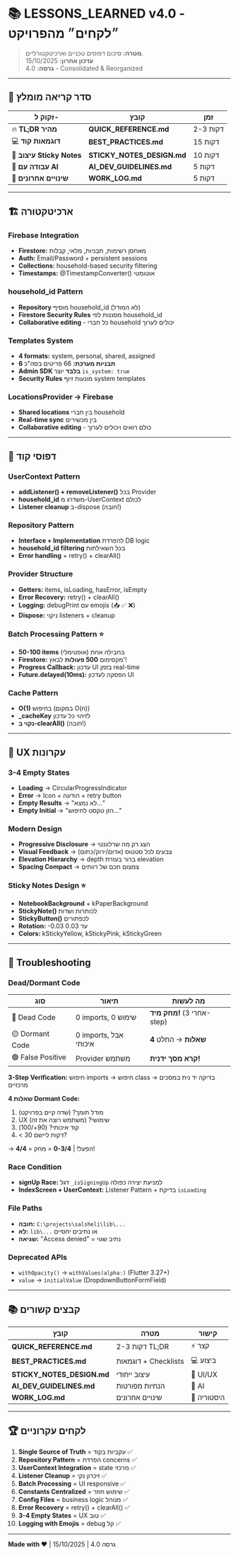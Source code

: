 # 📚 LESSONS_LEARNED v4.0 - ״לקחים״ מהפרויקט

> **מטרה:** סיכום דפוסים טכניים וארכיטקטורליים.  
> **עדכון אחרון:** 15/10/2025  
> **גרסה:** 4.0 - Consolidated & Reorganized

---

## 🎯 סדר קריאה מומלץ

| זקוק ל- | קובץ | זמן |
|---------|------|-----|
| 🔥 **TL;DR מהיר** | **QUICK_REFERENCE.md** | 2-3 דקות |
| 💻 **דוגמאות קוד** | **BEST_PRACTICES.md** | 15 דקות |
| 🎨 **עיצוב Sticky Notes** | **STICKY_NOTES_DESIGN.md** | 10 דקות |
| 🤖 **עבודה עם AI** | **AI_DEV_GUIDELINES.md** | 5 דקות |
| 📓 **שינויים אחרונים** | **WORK_LOG.md** | 5 דקות |

---

## 🏗️ ארכיטקטורה

### Firebase Integration
- **Firestore:** מאחסן רשימות, תבניות, מלאי, קבלות
- **Auth:** Email/Password + persistent sessions
- **Collections:** household-based security filtering
- **Timestamps:** @TimestampConverter() אוטומטי

### household_id Pattern
- **Repository** מוסיף household_id (לא המודל)
- **Firestore Security Rules** מסננות לפי household_id
- **Collaborative editing** - כל חברי household יכולים לערוך

### Templates System
- **4 formats:** system, personal, shared, assigned
- **6 תבניות מערכת:** 66 פריטים בסה"כ
- **Admin SDK בלבד** יוצר `is_system: true`
- **Security Rules** מונעות זיוף system templates

### LocationsProvider → Firebase
- **Shared locations** בין חברי household
- **Real-time sync** בין מכשירים
- **Collaborative editing** - כולם רואים ויכולים לערוך

---

## 🔧 דפוסי קוד

### UserContext Pattern
- **addListener() + removeListener()** בכל Provider
- **household_id** משדרג מ-UserContext לכולם
- **Listener cleanup** ב-dispose (חובה!)

### Repository Pattern
- **Interface + Implementation** להפרדת DB logic
- **household_id filtering** בכל השאילתות
- **Error handling** + retry() + clearAll()

### Provider Structure
- **Getters:** items, isLoading, hasError, isEmpty
- **Error Recovery:** retry() + clearAll()
- **Logging:** debugPrint עם emojis (📥 ✅ ❌)
- **Dispose:** ניקוי listeners + cleanup

### Batch Processing Pattern ⭐
- **50-100 items** בחבילה אחת (אופטימלי)
- **Firestore:** מקסימום **500 פעולות** לבאץ'!
- **Progress Callback:** עדכון UI בזמן real-time
- **Future.delayed(10ms):** הפסקה לעדכון UI

### Cache Pattern
- **O(1)** בחיפוש (במקום O(n))
- **_cacheKey** לזיהוי כל עדכון
- **נקוי ב-clearAll()** (חובה!)

---

## 🎨 UX עקרונות

### 3-4 Empty States
- **Loading** → CircularProgressIndicator
- **Error** → Icon + הודעה + retry button
- **Empty Results** → "לא נמצא..."
- **Empty Initial** → "הזן טקסט לחיפוש..."

### Modern Design
- **Progressive Disclosure** → הצג רק מה שרלוונטי
- **Visual Feedback** → צבעים לכל סטטוס (אדום/ירוק/כתום)
- **Elevation Hierarchy** → depth ברור בעזרת elevation
- **Spacing Compact** → צמצום חכם של רווחים

### Sticky Notes Design ⭐
- **NotebookBackground** + kPaperBackground
- **StickyNote()** לכותרות ושדות
- **StickyButton()** לכפתורים
- **Rotation:** -0.03 עד 0.03
- **Colors:** kStickyYellow, kStickyPink, kStickyGreen

---

## 🐛 Troubleshooting

### Dead/Dormant Code
| סוג | תיאור | מה לעשות |
|-----|--------|----------|
| 🔴 Dead Code | 0 imports, 0 שימוש | **מחק מיד!** (אחרי 3-step) |
| 🟡 Dormant Code | 0 imports, אבל איכותי | **4 שאלות** → החלט |
| 🟢 False Positive | Provider משתמש | **קרא מסך ידנית!** |

**3-Step Verification:** חיפוש imports → חיפוש class → בדיקה יד נית במסכים מרכזיים

**4 שאלות Dormant Code:**
1. מודל תומך? (שדה קיים בפרויקט)
2. UX שימושי? (משתמש רוצה את זה)
3. קוד איכותי? (90+/100)
4. < 30 דקות ליישם?

→ **4/4** = הפעל! | **0-3/4** = מחק!

### Race Condition
- **signUp Race:** דגל `_isSigningUp` למניעת יצירה כפולה
- **IndexScreen + UserContext:** Listener Pattern + בדיקת `isLoading`

### File Paths
- **חובה:** `C:\projects\salsheli\lib\...`
- **לא:** `lib\...` או נתיבים יחסיים
- **שגיאה:** "Access denied" = נתיב שגוי

### Deprecated APIs
- `withOpacity()` → `withValues(alpha:)` (Flutter 3.27+)
- `value` → `initialValue` (DropdownButtonFormField)

---

## 📚 קבצים קשורים

| קובץ | מטרה | קישור |
|------|------|--------|
| **QUICK_REFERENCE.md** | 2-3 דקות TL;DR | ⚡ קצר |
| **BEST_PRACTICES.md** | דוגמאות + Checklists | 💻 ביצוע |
| **STICKY_NOTES_DESIGN.md** | עיצוב ייחודי | 🎨 UI/UX |
| **AI_DEV_GUIDELINES.md** | הנחיות מפורטות | 🤖 AI |
| **WORK_LOG.md** | שינויים אחרונים | 📓 היסטוריה |

---

## 🏆 לקחים עקרוניים

1. **Single Source of Truth** = עקביות בקוד ✅
2. **Repository Pattern** = הפרדת concerns ✅
3. **UserContext Integration** = state מרכזי ✅
4. **Listener Cleanup** = זיכרון נקי ✅
5. **Batch Processing** = UI responsive ✅
6. **Constants Centralized** = שימוש חוזר ✅
7. **Config Files** = business logic מנוהל ✅
8. **Error Recovery** = retry() + clearAll() ✅
9. **3-4 Empty States** = UX טוב ✅
10. **Logging with Emojis** = debug קל ✅

---

**Made with ❤️** | גרסה 4.0 | 15/10/2025
